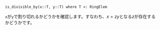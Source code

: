 ```
is_divisible_by(x::T, y::T) where T <: RingElem
```

`x`が`y`で割り切れるかどうかを確認します。すなわち、$x = zy$となる$z$が存在するかどうかです。
